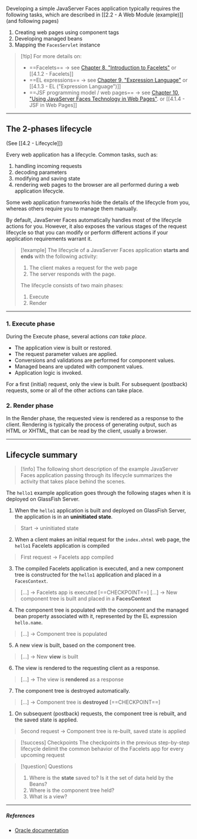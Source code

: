 Developing a simple JavaServer Faces application typically requires the following tasks, which are described in [[2.2 - A Web Module (example)]] (and following pages)
1. Creating web pages using component tags
2. Developing managed beans
3. Mapping the `FacesServlet` instance

> [!tip] For more details on:
>- ==Facelets== -> see [Chapter 8, "Introduction to Facelets"](https://docs.oracle.com/javaee/7/tutorial/jsf-facelets.htm#GIEPX)
>  or [[4.1.2 - Facelets]]
>- ==EL expressions== -> see [Chapter 9, "Expression Language"](https://docs.oracle.com/javaee/7/tutorial/jsf-el.htm#GJDDD)
>  or [[4.1.3 - EL ("Expression Language")]]
>- ==JSF programming model / web pages== -> see [Chapter 10, "Using JavaServer Faces Technology in Web Pages"](https://docs.oracle.com/javaee/7/tutorial/jsf-page.htm#BNAQZ).
>  or [[4.1.4 - JSF in Web Pages]]

---
## The 2-phases lifecycle
(See [[4.2 - Lifecycle]])

Every web application has a lifecycle.
Common tasks, such as:
1. handling incoming requests
2. decoding parameters
3. modifying and saving state
4. rendering web pages to the browser
are all performed during a web application lifecycle.

Some web application frameworks hide the details of the lifecycle from you, whereas others require you to manage them manually.

By default, JavaServer Faces automatically handles most of the lifecycle actions for you. However, it also exposes the various stages of the request lifecycle so that you can modify or perform different actions if your application requirements warrant it.

> [!example]
The lifecycle of a JavaServer Faces application **starts and ends** with the following activity:
>1. The client makes a request for the web page
>2. The server responds with the page.
> 
>The lifecycle consists of two main phases:
>
>1. Execute
>2. Render

---
### 1. Execute phase

During the Execute phase, several actions *can take place*.
- The application view is built or restored.
- The request parameter values are applied.
- Conversions and validations are performed for component values.
- Managed beans are updated with component values.
- Application logic is invoked.

For a first (initial) request, only the view is built. For subsequent (postback) requests, some or all of the other actions can take place.

### 2. Render phase

In the Render phase, the requested view is rendered as a response to the client. Rendering is typically the process of generating output, such as HTML or XHTML, that can be read by the client, usually a browser.

---
## Lifecycle summary

> [!info] The following short description of the example JavaServer Faces application passing through its lifecycle summarizes the activity that takes place behind the scenes.

The `hello1` example application goes through the following stages when it is deployed on GlassFish Server.

1. When the `hello1` application is built and deployed on GlassFish Server, the application is in an **uninitiated state**.
> Start -> uninitiated state
2. When a client makes an initial request for the `index.xhtml` web page, the `hello1` Facelets application is compiled
> First request -> Facelets app compiled
3. The compiled Facelets application is executed, and a new component tree is constructed for the `hello1` application and placed in a `FacesContext`.
> \[...\] -> Facelets app is executed
> \[==CHECKPOINT==\]
> \[...\] -> New component tree is built and placed in a **FacesContext**
4. The component tree is populated with the component and the managed bean property associated with it, represented by the EL expression `hello.name`.
> \[...\] -> Component tree is populated
5. A new view is built, based on the component tree.
> \[...\] -> New **view** is built
6. The view is rendered to the requesting client as a response.
> \[...\] -> The view is **rendered** as a response
7. The component tree is destroyed automatically.
> \[...\] -> Component tree is **destroyed**
> \[==CHECKPOINT==\]
1. On subsequent (postback) requests, the component tree is rebuilt, and the saved state is applied.
> Second request -> Component tree is re-built, saved state is applied

> [!success] Checkpoints
> The checkpoints in the previous step-by-step lifecycle delimit the common behavior of the Facelets app  for every upcoming request

> [!question] Questions
> 1. Where is the **state** saved to? Is it the set of data held by the Beans?
> 2. Where is the component tree held?
> 3. What is a view?

---
##### ***References***
- [Oracle documentation](https://docs.oracle.com/javaee/7/tutorial/jsf-intro003.htm)

